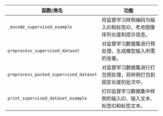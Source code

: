 | 函数/类名 | 功能 |
| --- | --- |
| `_encode_supervised_example` | 将监督学习样例编码为输入ID和标签ID，考虑图像序列长度和提示信息。 |
| `preprocess_supervised_dataset` | 对监督学习数据集进行预处理，生成模型输入所需的张量。 |
| `preprocess_packed_supervised_dataset` | 对监督学习数据集进行打包预处理，将样例打包到固定长度的批次中。 |
| `print_supervised_dataset_example` | 打印监督学习数据集中样例的输入ID、输入文本、标签ID和标签文本。 |
